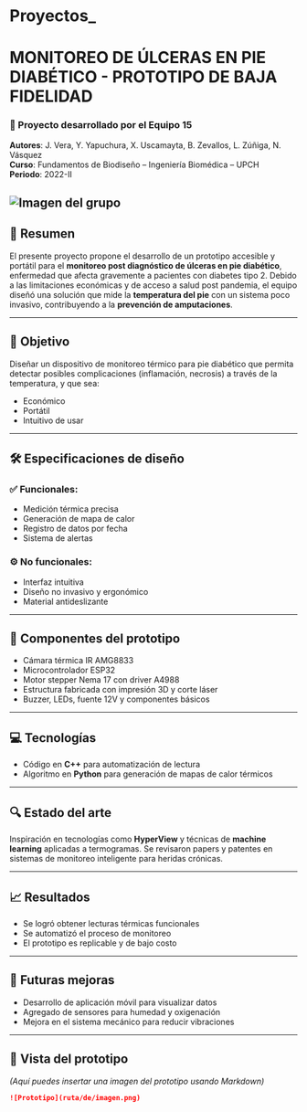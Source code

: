 # Proyectos_


# MONITOREO DE ÚLCERAS EN PIE DIABÉTICO - PROTOTIPO DE BAJA FIDELIDAD

### 🔬 Proyecto desarrollado por el **Equipo 15**  
**Autores**: J. Vera, Y. Yapuchura, X. Uscamayta, B. Zevallos, L. Zúñiga, N. Vásquez  
**Curso**: Fundamentos de Biodiseño – Ingeniería Biomédica – UPCH  
**Periodo**: 2022-II

![Imagen del grupo](https://ruta/a/tu/imagen.jpg)
---

## 🧠 Resumen

El presente proyecto propone el desarrollo de un prototipo accesible y portátil para el **monitoreo post diagnóstico de úlceras en pie diabético**, enfermedad que afecta gravemente a pacientes con diabetes tipo 2. Debido a las limitaciones económicas y de acceso a salud post pandemia, el equipo diseñó una solución que mide la **temperatura del pie** con un sistema poco invasivo, contribuyendo a la **prevención de amputaciones**.

---

## 🎯 Objetivo

Diseñar un dispositivo de monitoreo térmico para pie diabético que permita detectar posibles complicaciones (inflamación, necrosis) a través de la temperatura, y que sea:

- Económico
- Portátil
- Intuitivo de usar

---

## 🛠️ Especificaciones de diseño

### ✅ Funcionales:
- Medición térmica precisa
- Generación de mapa de calor
- Registro de datos por fecha
- Sistema de alertas

### ⚙️ No funcionales:
- Interfaz intuitiva
- Diseño no invasivo y ergonómico
- Material antideslizante

---

## 🧩 Componentes del prototipo

- Cámara térmica IR AMG8833
- Microcontrolador ESP32
- Motor stepper Nema 17 con driver A4988
- Estructura fabricada con impresión 3D y corte láser
- Buzzer, LEDs, fuente 12V y componentes básicos

---

## 💻 Tecnologías

- Código en **C++** para automatización de lectura
- Algoritmo en **Python** para generación de mapas de calor térmicos

---

## 🔍 Estado del arte

Inspiración en tecnologías como **HyperView** y técnicas de **machine learning** aplicadas a termogramas. Se revisaron papers y patentes en sistemas de monitoreo inteligente para heridas crónicas.

---

## 📈 Resultados

- Se logró obtener lecturas térmicas funcionales
- Se automatizó el proceso de monitoreo
- El prototipo es replicable y de bajo costo

---

## 🚀 Futuras mejoras

- Desarrollo de aplicación móvil para visualizar datos
- Agregado de sensores para humedad y oxigenación
- Mejora en el sistema mecánico para reducir vibraciones

---

## 📸 Vista del prototipo

*(Aquí puedes insertar una imagen del prototipo usando Markdown)*

```markdown
![Prototipo](ruta/de/imagen.png)
